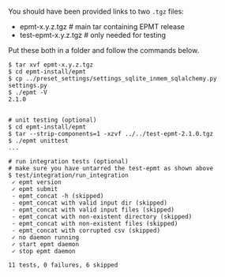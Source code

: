 You should have been provided links to two `.tgz` files:

 - epmt-x.y.z.tgz       # main tar containing EPMT release
 - test-epmt-x.y.z.tgz  # only needed for testing

Put these both in a folder and follow the commands below.

```
$ tar xvf epmt-x.y.z.tgz
$ cd epmt-install/epmt
$ cp ../preset_settings/settings_sqlite_inmem_sqlalchemy.py settings.py
$ ./epmt -V
2.1.0


# unit testing (optional)
$ cd epmt-install/epmt
$ tar --strip-components=1 -xzvf ../../test-epmt-2.1.0.tgz 
$ ./epmt unittest
...

# run integration tests (optional)
# make sure you have untarred the test-epmt as shown above
$ test/integration/run_integration 
 ✓ epmt version
 ✓ epmt submit
 - epmt_concat -h (skipped)
 - epmt_concat with valid input dir (skipped)
 - epmt_concat with valid input files (skipped)
 - epmt_concat with non-existent directory (skipped)
 - epmt_concat with non-existent files (skipped)
 - epmt_concat with corrupted csv (skipped)
 ✓ no daemon running
 ✓ start epmt daemon
 ✓ stop epmt daemon

11 tests, 0 failures, 6 skipped

```
